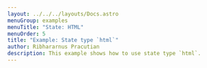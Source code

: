 ```yaml
---
layout: ../../../layouts/Docs.astro
menuGroup: examples
menuTitle: "State: HTML"
menuOrder: 5
title: "Example: State type `html`"
author: Ribhararnus Pracutian
description: This example shows how to use state type `html`.
---
```


<sb-viewer id="web-platform-dfp5wd" height="100vh"></sb-viewer>
